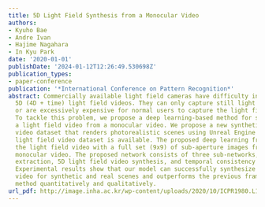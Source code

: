 ```yaml
---
title: 5D Light Field Synthesis from a Monocular Video
authors:
- Kyuho Bae
- Andre Ivan
- Hajime Nagahara
- In Kyu Park
date: '2020-01-01'
publishDate: '2024-01-12T12:26:49.530698Z'
publication_types:
- paper-conference
publication: '*International Conference on Pattern Recognition*'
abstract: Commercially available light field cameras have difficulty in capturing
  5D (4D + time) light field videos. They can only capture still light field images
  or are excessively expensive for normal users to capture the light field video.
  To tackle this problem, we propose a deep learning-based method for synthesizing
  a light field video from a monocular video. We propose a new synthetic light field
  video dataset that renders photorealistic scenes using Unreal Engine because no
  light field video dataset is available. The proposed deep learning framework synthesizes
  the light field video with a full set (9x9) of sub-aperture images from a normal
  monocular video. The proposed network consists of three sub-networks, namely, feature
  extraction, 5D light field video synthesis, and temporal consistency refinement.
  Experimental results show that our model can successfully synthesize the light field
  video for synthetic and real scenes and outperforms the previous frame-by-frame
  method quantitatively and qualitatively.
url_pdf: http://image.inha.ac.kr/wp-content/uploads/2020/10/ICPR1980.L1u63.pdf
---
```

